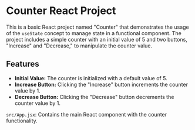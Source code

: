 
<h1>Counter React Project</h1>

  <p>This is a basic React project named "Counter" that demonstrates the usage of the <code>useState</code> concept to manage state in a functional component. The project includes a simple counter with an initial value of 5 and two buttons, "Increase" and "Decrease," to manipulate the counter value.</p>

  <h2>Features</h2>
  <ul>
    <li><strong>Initial Value:</strong> The counter is initialized with a default value of 5.</li>
    <li><strong>Increase Button:</strong> Clicking the "Increase" button increments the counter value by 1.</li>
    <li><strong>Decrease Button:</strong> Clicking the "Decrease" button decrements the counter value by 1.</li>
  </ul>

  <p><code>src/App.jsx</code>: Contains the main React component with the counter functionality.</p>
